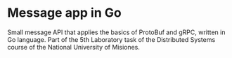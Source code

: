 # Message app in Go
Small message API that applies the basics of ProtoBuf and gRPC, written in Go language. Part of the 5th Laboratory task of the Distributed Systems course of the National University of Misiones.
